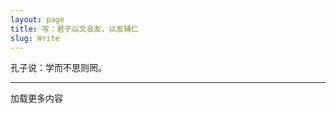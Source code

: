 ```yaml
---
layout: page
title: 写：君子以文会友，以友辅仁
slug: Write
---
```

<div class="prelude">
	孔子说：学而不思则罔。
</div>
<hr/>
<div class="posts">
<div class="load">
</div>
</div>
<a id="next">加载更多内容</a>


<script type="text/javascript" src="/public/js/jquery.min.js"></script>
<script>
var urls=new Array();
{% for post in site.categories['写']  %}
 {% if post.url %}
	urls[urls.length]="{{ post.url }}";
 {% endif %}
{% endfor %}
var index = 0;
if(urls.length>0){
	$('#next').attr('href',urls[0]);
}else{
	$('#next').html('未发现更多内容');
}

    var fetchingContent = false;

    function yHandler() {
        var wrap = $('.posts')[0];
        var contentHeight = wrap.offsetHeight;
        var yOffset = window.pageYOffset;
        var y = yOffset + window.innerHeight;

        if (y >= contentHeight && !fetchingContent) {
            // set to TRUE before AJAX request
            fetchingContent = true;
            $(".load:last").load(urls[index] + " div.post");
            index += 1;
            if (index >= urls.length) {
                fetchingContent = true;
                $('#next').removeAttr('href');
                $('#next').html('未发现更多内容');
            } else {
                fetchingContent = false;
                $('.posts').append('<div class="load"/>');
                $('#next').attr('href', urls[index]);
            }
        }
    }

    window.onscroll = yHandler;

    $( document ).ready(function(){
    var wrap = $('.posts')[0];
    var contentHeight = wrap.offsetHeight;
    for (var url in urls) {
        contentHeight = wrap.offsetHeight;
        if (window.innerHeight >= contentHeight && !fetchingContent) {
            // set to TRUE before AJAX request
            fetchingContent = true;
            $(".load:last").load(urls[index] + " div.post");
            index += 1;
            if (index >= urls.length) {
                fetchingContent = true;
                $('#next').removeAttr('href');
                $('#next').html('未发现更多内容');
            } else {
                fetchingContent = false;
                $('.posts').append('<div class="load"/>');
                $('#next').attr('href', urls[index]);
            }
            $.delay(1000);
        } else {
            break;
        }
    }
});
</script>


